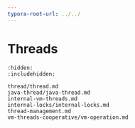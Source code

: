 ```yaml
---
typora-root-url: ../../
---
```


# Threads

```{toctree}
:hidden:
:includehidden:

thread/thread.md
java-thread/java-thread.md
internal-vm-threads.md
internal-locks/internal-locks.md
thread-management.md
vm-threads-cooperative/vm-operation.md
```





